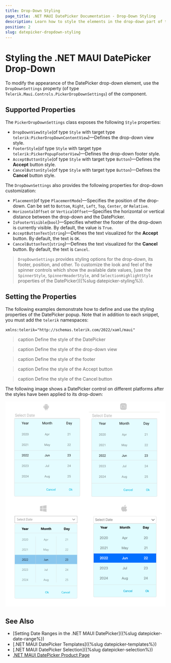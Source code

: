 ```yaml
---
title: Drop-Down Styling
page_title: .NET MAUI DatePicker Documentation - Drop-Down Styling
description: Learn how to style the elements in the drop-down part of the Telerik UI for .NET MAUI DatePicker.
position: 2
slug: datepicker-dropdown-styling
---
```


# Styling the .NET MAUI DatePicker Drop-Down

To modify the appearance of the DatePicker drop-down element, use the `DropDownSettings` property (of type `Telerik.Maui.Controls.PickerDropDownSettings`) of the component.

## Supported Properties

The `PickerDropDownSettings` class exposes the following `Style` properties:

* `DropDownViewStyle`(of type `Style` with target type `telerik:PickerDropDownContentView`)&mdash;Defines the drop-down view style.
* `FooterStyle`(of type `Style` with target type `telerik:PickerPopupFooterView`)&mdash;Defines the drop-down footer style.
* `AcceptButtonStyle`(of type `Style` with target type `Button`)&mdash;Defines the **Accept** button style.
* `CancelButtonStyle`(of type `Style` with target type `Button`)&mdash;Defines the **Cancel** button style.

The `DropDownSettings` also provides the following properties for drop-down customization:

* `Placement`(of type `PlacementMode`)&mdash;Specifies the position of the drop-down. Can be set to `Bottom`, `Right`, `Left`, `Top`, `Center`, or `Relative`.
* `HorizontalOffset` or `VerticalOffset`&mdash;Specifies the horizontal or vertical distance between the drop-down and the DatePicker.
* `IsFooterVisible`(`bool`)&mdash;Specifies whether the footer of the drop-down is currently visible. By default, the value is `True`.
* `AcceptButtonText`(`string`)&mdash;Defines the text visualized for the **Accept** button. By default, the text is `OK`.
* `CancelButtonText`(`string`)&mdash;Defines the text visualized for the **Cancel** button. By default, the text is `Cancel`.

> `DropDownSettings` provides styling options for the drop-down, its footer, position, and other. To customize the look and feel of the spinner controls which show the available date values, [use the `SpinnerStyle`, `SpinnerHeaderStyle`, and `SelectionHighlightStyle` properties of the DatePicker]({%slug datepicker-styling%}).

## Setting the Properties

The following examples demonstrate how to define and use the styling properties of the DatePicker popup. Note that in addition to each snippet, you must add the `telerik` namespaces:

 ```XAML
xmlns:telerik="http://schemas.telerik.com/2022/xaml/maui"
 ```

>caption Define the style of the DatePicker

<snippet id='datepicker-dropdown-style' />

>caption Define the style of the drop-down view

<snippet id='datepicker-style-dropdownview-style' />

>caption Define the style of the footer

<snippet id='datepicker-style-footer-style' />

>caption Define the style of the Accept button

<snippet id='datepicker-style-accept-button-style' />

>caption Define the style of the Cancel button

<snippet id='datepicker-style-cancel-button-style' />


The following image shows a DatePicker control on different platforms after the styles have been applied to its drop-down:

![Telerik UI for .NET MAUI DatePicker with applied styling properties to its drop-down](../images/datepicker_dropdown_styling.png)

## See Also

- [Setting Date Ranges in the .NET MAUI DatePicker]({%slug datepicker-date-range%})
- [.NET MAUI DatePicker Templates]({%slug datepicker-templates%})
- [.NET MAUI DatePicker Selection]({%slug datepicker-selection%})
- [.NET MAUI DatePicker Product Page](https://www.telerik.com/maui-ui/datepicker)
